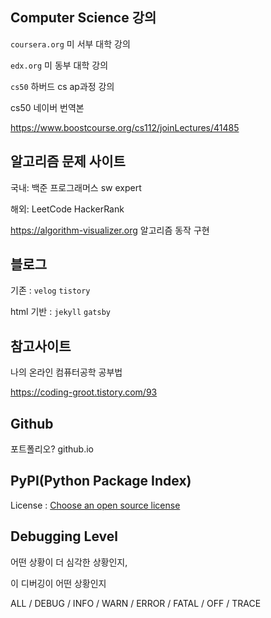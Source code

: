 ## Computer Science 강의

`coursera.org`  미 서부 대학 강의

`edx.org` 미 동부 대학 강의

`cs50` 하버드 cs ap과정 강의



cs50 네이버 번역본

https://www.boostcourse.org/cs112/joinLectures/41485



## 알고리즘 문제 사이트

국내: 백준 프로그래머스 sw expert

해외: LeetCode HackerRank

https://algorithm-visualizer.org 알고리즘 동작 구현







## 블로그

기존 : `velog` `tistory`

html 기반 : `jekyll` `gatsby`



## 참고사이트

나의 온라인 컴퓨터공학 공부법

https://coding-groot.tistory.com/93



## Github

포트폴리오? github.io



## PyPI(Python Package Index)

License : [Choose an open source license](https://choosealicense.com/)



## Debugging Level

어떤 상황이 더 심각한 상황인지,

이 디버깅이 어떤 상황인지

ALL / DEBUG / INFO / WARN / ERROR / FATAL / OFF / TRACE